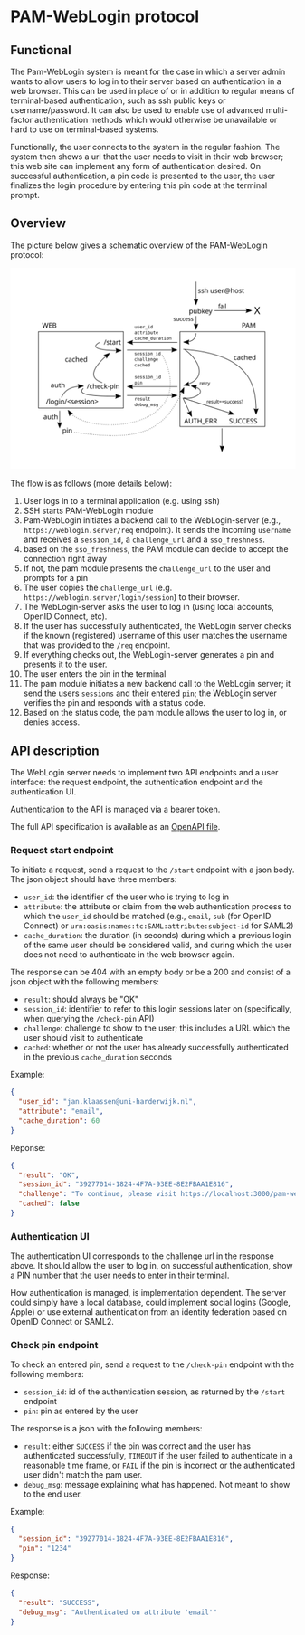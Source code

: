 # PAM-WebLogin protocol

## Functional

The Pam-WebLogin system is meant for the case in which a server admin wants to allow users to log in to their server based on authentication in a web browser.  This can be used in place of or in addition to regular means of terminal-based authentication, such as ssh public keys or username/password.  It can also be used to enable use of advanced multi-factor authentication methods which would otherwise be unavailable or hard to use on terminal-based systems.

Functionally, the user connects to the system in the regular fashion.  The system then shows a url that the user needs to visit in their web browser; this web site can implement any form of authentication desired.  On successful authentication, a pin code is presented to the user, the user finalizes the login procedure by entering this pin code at the terminal prompt.

## Overview
The picture below gives a schematic overview of the PAM-WebLogin protocol:

![Flow overview](flow.svg "Technical design")

The flow is as follows (more details below):
1. User logs in to a terminal application (e.g. using ssh)
1. SSH starts PAM-WebLogin module
1. Pam-WebLogin initiates a backend call to the WebLogin-server (e.g., `https://weblogin.server/req` endpoint).  It sends the incoming `username` and receives a `session_id`, a `challenge_url` and a `sso_freshness`.
1. based on the `sso_freshness`, the PAM module can decide to accept the connection right away
1. If not, the pam module presents the `challenge_url` to the user and prompts for a pin
1. The user copies the `challenge_url` (e.g. `https://weblogin.server/login/session`) to their browser.
1. The WebLogin-server asks the user to log in (using local accounts, OpenID Connect, etc).
1. If the user has successfully authenticated, the WebLogin server checks if the known (registered) username of this user matches the username that was provided to the `/req` endpoint.
1. If everything checks out, the WebLogin-server generates a pin and presents it to the user.
1. The user enters the pin in the terminal
1. The pam module initiates a new backend call to the WebLogin server; it send the users `sessions` and their entered `pin`; the WebLogin server verifies the pin and responds with a status code.
1. Based on the status code, the pam module allows the user to log in, or denies access.

## API description
The WebLogin server needs to implement two API endpoints and a user interface: the request endpoint, the authentication endpoint and the authentication UI.

Authentication to the API is managed via a bearer token.

The full API specification is available as an [OpenAPI file](weblogin-api.yml).

### Request start endpoint
To initiate a request, send a request to the `/start` endpoint with a json body.  The json object should have three members:
  - `user_id`: the identifier of the user who is trying to log in
  - `attribute`: the attribute or claim from the web authentication process to which the `user_id` should be matched (e.g., `email`, `sub` (for OpenID Connect) or `urn:oasis:names:tc:SAML:attribute:subject-id` for SAML2)
  - `cache_duration`: the duration (in seconds) during which a previous login of the same user should be considered valid, and during which the user does not need to authenticate in the web browser again.

The response can be 404 with an empty body or be a 200 and consist of a json object with the following members:
  - `result`: should always be "OK"
  - `session_id`: identifier to refer to this login sessions later on (specifically, when querying the `/check-pin` API)
  - `challenge`: challenge to show to the user; this includes a URL which the user should visit to authenticate
  - `cached`: whether or not the user has already successfully authenticated in the previous `cache_duration` seconds

Example:
```json
{
  "user_id": "jan.klaassen@uni-harderwijk.nl",
  "attribute": "email",
  "cache_duration": 60
}
```
Reponse:
```json
{
  "result": "OK",
  "session_id": "39277014-1824-4F7A-93EE-8E2FBAA1E816",
  "challenge": "To continue, please visit https://localhost:3000/pam-websso/login/39277014-1824-4F7A-93EE-8E2FBAA1E816 and enter pin below",
  "cached": false
}
```

### Authentication UI
The authentication UI corresponds to the challenge url in the response above.
It should allow the user to log in, on successful authentication, show a PIN number that the user needs to enter in their terminal.

How authentication is managed, is implementation dependent. The server could simply have a local database, could implement social logins (Google, Apple) or use external authentication from an identity federation based on OpenID Connect or SAML2.

### Check pin endpoint
To check an entered pin, send a request to the `/check-pin` endpoint with the following members:
  - `session_id`: id of the authentication session, as returned by the `/start` endpoint
  - `pin`: pin as entered by the user

The response is a json with the following members:
  - `result`: either `SUCCESS` if the pin was correct and the user has authenticated successfully, `TIMEOUT` if the user failed to authenticate in a reasonable time frame, or `FAIL` if the pin is incorrect or the authenticated user didn't match the pam user.
  - `debug_msg`: message explaining what has happened.  Not meant to show to the end user.

Example:
```json
{
  "session_id": "39277014-1824-4F7A-93EE-8E2FBAA1E816",
  "pin": "1234"
}
```

Response:
```json
{
  "result": "SUCCESS",
  "debug_msg": "Authenticated on attribute 'email'"
}
```
